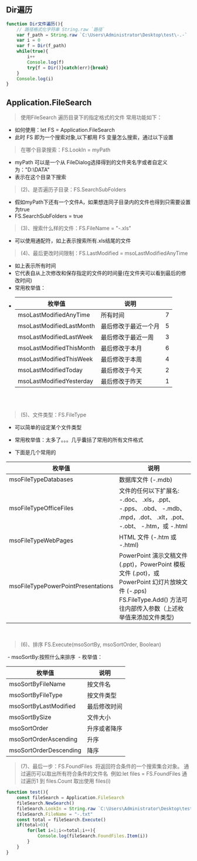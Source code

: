 

## Dir遍历

```javascript
function Dir文件遍历(){
	// 路径格式化字符串 String.raw `路径`
	var f_path = String.raw `C:\Users\Administrator\Desktop\test\-.-`
	var i = 0
	var f = Dir(f_path)
	while(true){
		i++
		Console.log(f)
		try{f = Dir()}catch(err){break}
	}
	Console.log(i)
}
```

##  Application.FileSearch
> 使用FileSearch 遍历目录下的指定格式的文件
> 常用功能如下：
-  如何使用：let FS = Application.FileSearch
- 此时 FS 即为一个搜索对象,以下都用 FS 变量怎么搜索，通过以下设置
> 在哪个目录搜索：FS.LookIn = myPath
- myPath 可以是一个从 FileDialog选择得到的文件夹名字或者自定义为："D:\\DATA"
- 表示在这个目录下搜索

> (2)、是否遍历子目录：FS.SearchSubFolders
- 假如myPath下还有一个文件A，如果想连同子目录内的文件也得到只需要设置为true
- FS.SearchSubFolders = true

> (3)、搜索什么样的文件：FS.FileName = "-.xls"
- 可以使用通配符，如上表示搜索所有.xls结尾的文件

> (4)、最后更改时间限制：FS.LastModified = msoLastModifiedAnyTime

- 如上表示所有时间
- 它代表自从上次修改和保存指定的文件的时间量(在文件夹可以看到最后的修改时间)
- 常用枚举值：
- | 枚举值                   | 说明                 |      |
	| ------------------------ | -------------------- | ---- |
	| msoLastModifiedAnyTime   | 所有时间             | 7    |
	| msoLastModifiedLastMonth | 最后修改于最近一个月 | 5    |
	| msoLastModifiedLastWeek  | 最后修改于最近一周   | 3    |
	| msoLastModifiedThisMonth | 最后修改于本月       | 6    |
	| msoLastModifiedThisWeek  | 最后修改于本周       | 4    |
	| msoLastModifiedToday     | 最后修改于今天       | 2    |
	| msoLastModifiedYesterday | 最后修改于昨天       | 1    |


​		
​	
> (5)、文件类型：FS.FileType
- 可以简单的设定某个文件类型

- 常用枚举值：太多了。。。几乎囊括了常用的所有文件格式

- 下面是几个常用的

| 枚举值                             | 说明                                                         |
| ---------------------------------- | ------------------------------------------------------------ |
| msoFileTypeDatabases               | 数据库文件 (-.mdb)                                           |
| msoFileTypeOfficeFiles             | 文件的任何以下扩展名: -.doc、 .xls，.ppt、 -.pps、 .obd、 -.mdb、 .mpd，.dot、 .xlt，.pot、 -.obt、 -.htm，或 -.html |
| msoFileTypeWebPages                | HTML 文件 (-.htm 或 -.html)                                  |
| msoFileTypePowerPointPresentations | PowerPoint 演示文稿文件 (.ppt)，PowerPoint 模板文件 (.pot)，或 PowerPoint 幻灯片放映文件 (-.pps)<br/>FS.FileType.Add() 方法可往内部传入参数（上述枚举值来添加文件类型) |


​    

> (6)、排序 FS.Execute(msoSortBy, msoSortOrder, Boolean)

  ​	- msoSortBy:按照什么来排序
  ​	- 枚举值：

  | 枚举值      | 说明     |
  | ---------------------- | ------------ |
  | msoSortByFileName    | 按文件名    |
  | msoSortByFileType      | 按文件类型   |
  | msoSortByLastModified  | 最后修改时间 |
  | msoSortBySize          | 文件大小     |
  | msoSortOrder           | 升序或者降序 |
  | msoSortOrderAscending  | 升序         |
  | msoSortOrderDescending | 降序         |

  

> (7)、最后一步：FS.FoundFiles
​	将返回符合条件的一个搜索集合对象。
​	通过遍历可以取出所有符合条件的文件名
​	例如:let files = FS.FoundFiles
​	通过遍历1 到 files.Count 取出使用 files(i)

```javascript
function test(){
	const fileSearch = Application.FileSearch
	fileSearch.NewSearch()
	fileSearch.LookIn = String.raw `C:\Users\Administrator\Desktop\test`
	fileSearch.FileName = "-.txt"
	const total = fileSearch.Execute() 
	if(total>0){
		for(let i=1;i<=total;i++){
			Console.log(fileSearch.FoundFiles.Item(i))
		}
	}
}
```